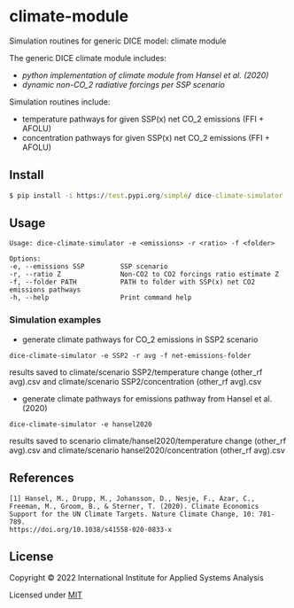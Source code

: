 # climate-module

Simulation routines for generic DICE model: climate module



The generic DICE climate module includes:
  * *python implementation of climate module from Hansel et al. (2020)*
  * *dynamic non-CO_2 radiative forcings per SSP scenario*



Simulation routines include:
  * temperature pathways for given SSP(x) net CO_2 emissions (FFI + AFOLU)
  * concentration pathways for given SSP(x) net CO_2 emissions (FFI + AFOLU)

## Install

```cmd
$ pip install -i https://test.pypi.org/simple/ dice-climate-simulator
```

## Usage

  ```
  Usage: dice-climate-simulator -e <emissions> -r <ratio> -f <folder>

  Options:
  -e, --emissions SSP         SSP scenario
  -r, --ratio Z               Non-CO2 to CO2 forcings ratio estimate Z
  -f, --folder PATH           PATH to folder with SSP(x) net CO2 emissions pathways
  -h, --help                  Print command help
  ```

### Simulation examples

  * generate climate pathways for CO_2 emissions in SSP2 scenario
  ```
  dice-climate-simulator -e SSP2 -r avg -f net-emissions-folder
  ```
  results saved to climate/scenario SSP2/temperature change (other_rf avg).csv
  and climate/scenario SSP2/concentration (other_rf avg).csv

  * generate climate pathways for emissions pathway from Hansel et al. (2020)
  ```
  dice-climate-simulator -e hansel2020
  ```
  results saved to scenario climate/hansel2020/temperature change (other_rf avg).csv
  and climate/scenario hansel2020/concentration (other_rf avg).csv

## References

```
[1] Hansel, M., Drupp, M., Johansson, D., Nesje, F., Azar, C., Freeman, M., Groom, B., & Sterner, T. (2020). Climate Economics Support for the UN Climate Targets. Nature Climate Change, 10: 781-789.
https://doi.org/10.1038/s41558-020-0833-x
```

## License

Copyright © 2022 International Institute for Applied Systems Analysis

Licensed under [MIT](http://opensource.org/licenses/MIT)
